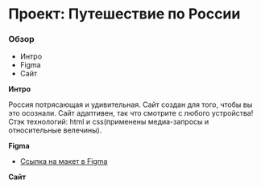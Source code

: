 # Проект: Путешествие по России

### Обзор
* Интро
* Figma
* Сайт

**Интро**

Россия потрясающая и удивительная. Сайт создан для того, чтобы вы это осознали. Сайт адаптивен, так что смотрите с любого устройства!
Стэк технологий: html и css(применены медиа-запросы и относительные велечины).

**Figma**

* [Ссылка на макет в Figma](https://www.figma.com/file/5S2WSbEFL6awjVWJ0NWL8Q/Sprint-3_-Russia-_-desktop-mobile?node-id=28503%3A0)

**Сайт**
